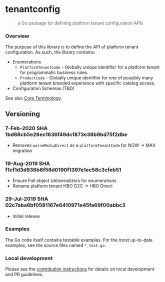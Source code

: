 # tenantconfig
> a Go package for defining platform tenant configuration APIs

### Overview

The purpose of this library is to define the API of platform tenant configuration.  As such, the
library contains:

* Enumerations
  * `PlatformTenantCode` - Globally unique identifier for a platform tenant for programmatic business rules.
  * `ProductCode` - Globally unique identifier for one of possibly many platform tenant branded experience with 
  specific catalog access.
* Configuration Schemas (TBD)

See also [Core Terminology](https://wiki.hbo.com/pages/viewpage.action?spaceKey=PDLC&title=Core+Terminology).

## Versioning

### 7-Feb-2020 SHA 1bd68cb5e26ec1636f49dc1873e38b9bd75f2dbe
* Removes `warneMediaDirect` as a `platformTenantCode` for NOW -> MAX migration

### 19-Aug-2019 SHA f1cf1d3d936b8f58d0190f1397e1ec58c3cfeb51
* Ensure Full object (de)serializers for enumerations
* Rename platform tenant HBO D2C -> HBO Direct

### 29-Jul-2019 SHA 02c7aba6bf0581167e6410971e45fa69f00abbc3
*  Initial release

### Examples

The Go code itself contains testable examples.  For the most up-to-date
examples, see the source files named `*_test.go`.

### Local development

Please see the [contribution instructions](../../.github/CONTRIBUTING.md) for
details on local development and PR guidelines.
